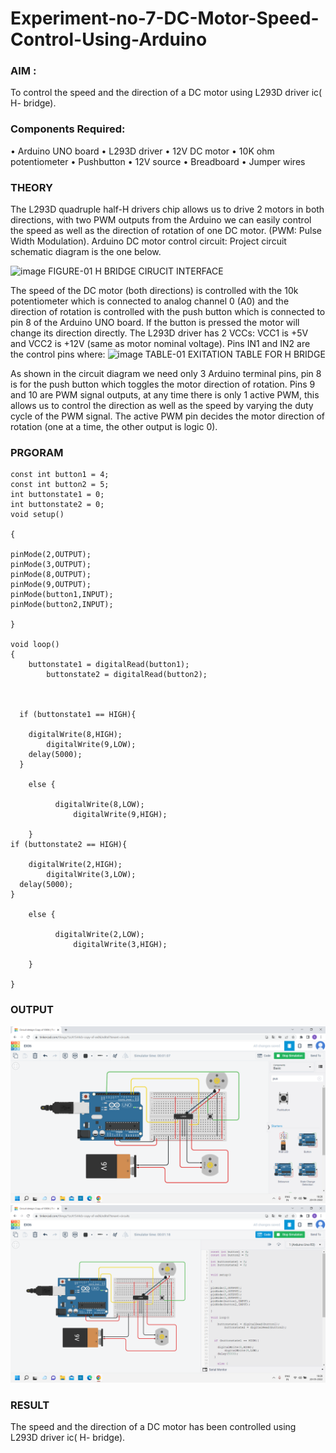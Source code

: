 # Experiment-no-7-DC-Motor-Speed-Control-Using-Arduino
### AIM : 
To control the speed and the direction of a DC motor using L293D driver ic( H- bridge).

### Components Required:
•	Arduino UNO board
•	L293D driver
•	12V DC motor
•	10K ohm potentiometer
•	Pushbutton
•	12V source
•	Breadboard
•	Jumper wires
### THEORY 
The L293D quadruple half-H drivers chip allows us to drive 2 motors in both directions, with two PWM outputs from the Arduino we can easily control the speed as well as the direction of rotation of one DC motor. (PWM: Pulse Width Modulation).
Arduino DC motor control circuit:
Project circuit schematic diagram is the one below.

![image](https://user-images.githubusercontent.com/36288975/167763051-b230c183-afc5-46f2-ba95-0f95e10dd6c9.png)
FIGURE-01 H BRIDGE CIRUCIT INTERFACE 
 
The speed of the DC motor (both directions) is controlled with the 10k potentiometer which is connected to analog channel 0 (A0) and the direction of rotation is controlled with the push button which is connected to pin 8 of the Arduino UNO board. If the button is pressed the motor will change its direction directly.
The L293D driver has 2 VCCs: VCC1 is +5V and VCC2 is +12V (same as motor nominal voltage). Pins IN1 and IN2 are the control pins where:
![image](https://user-images.githubusercontent.com/36288975/167763120-1421c2c5-8381-49eb-b376-03f6e1113b7a.png)
TABLE-01 EXITATION TABLE FOR H BRIDGE 

As shown in the circuit diagram we need only 3 Arduino terminal pins, pin 8 is for the push button which toggles the motor direction of rotation. Pins 9 and 10 are PWM signal outputs, at any time there is only 1 active PWM, this allows us to control the direction as well as the speed by varying the duty cycle of the PWM signal. The active PWM pin decides the motor direction of rotation (one at a time, the other output is logic 0).

### PRGORAM 
```
const int button1 = 4; 
const int button2 = 5; 
int buttonstate1 = 0;
int buttonstate2 = 0;
void setup()

{
   
pinMode(2,OUTPUT); 
pinMode(3,OUTPUT); 
pinMode(8,OUTPUT);
pinMode(9,OUTPUT); 
pinMode(button1,INPUT);
pinMode(button2,INPUT); 

}

void loop()
{
    buttonstate1 = digitalRead(button1);
        buttonstate2 = digitalRead(button2);



  if (buttonstate1 == HIGH){

    digitalWrite(8,HIGH);
        digitalWrite(9,LOW);
    delay(5000);
  }

    else {

          digitalWrite(8,LOW);
              digitalWrite(9,HIGH);
      
    }
if (buttonstate2 == HIGH){

    digitalWrite(2,HIGH);
        digitalWrite(3,LOW);
  delay(5000);
}

    else {

          digitalWrite(2,LOW);
              digitalWrite(3,HIGH);
      
    }

}

```
### OUTPUT
![OUTPUT](./1.png)
![OUTPIT](./2.png)

### RESULT
The speed and the direction of a DC motor has been controlled using L293D driver ic( H- bridge).

